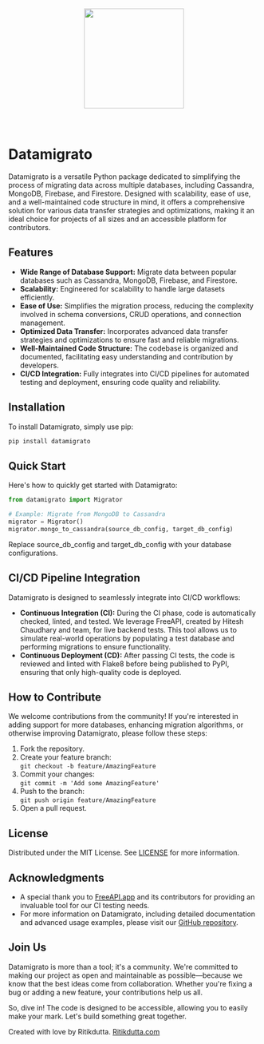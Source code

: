 <h1 align="center">
<img src="https://i.imgur.com/K0DIvfk.png" width="200">
</h1><br>

# Datamigrato

Datamigrato is a versatile Python package dedicated to simplifying the process of migrating data across multiple databases, including Cassandra, MongoDB, Firebase, and Firestore. Designed with scalability, ease of use, and a well-maintained code structure in mind, it offers a comprehensive solution for various data transfer strategies and optimizations, making it an ideal choice for projects of all sizes and an accessible platform for contributors.

## Features

- **Wide Range of Database Support:** Migrate data between popular databases such as Cassandra, MongoDB, Firebase, and Firestore.
- **Scalability:** Engineered for scalability to handle large datasets efficiently.
- **Ease of Use:** Simplifies the migration process, reducing the complexity involved in schema conversions, CRUD operations, and connection management.
- **Optimized Data Transfer:** Incorporates advanced data transfer strategies and optimizations to ensure fast and reliable migrations.
- **Well-Maintained Code Structure:** The codebase is organized and documented, facilitating easy understanding and contribution by developers.
- **CI/CD Integration:** Fully integrates into CI/CD pipelines for automated testing and deployment, ensuring code quality and reliability.

## Installation

To install Datamigrato, simply use pip:

```bash
pip install datamigrato
```

## Quick Start

Here's how to quickly get started with Datamigrato:

```python
from datamigrato import Migrator

# Example: Migrate from MongoDB to Cassandra
migrator = Migrator()
migrator.mongo_to_cassandra(source_db_config, target_db_config)
```
Replace source_db_config and target_db_config with your database configurations.

## CI/CD Pipeline Integration

Datamigrato is designed to seamlessly integrate into CI/CD workflows:

- **Continuous Integration (CI):** During the CI phase, code is automatically checked, linted, and tested. We leverage FreeAPI, created by Hitesh Chaudhary and team, for live backend tests. This tool allows us to simulate real-world operations by populating a test database and performing migrations to ensure functionality.
- **Continuous Deployment (CD):** After passing CI tests, the code is reviewed and linted with Flake8 before being published to PyPI, ensuring that only high-quality code is deployed.


## How to Contribute

We welcome contributions from the community! If you're interested in adding support for more databases, enhancing migration algorithms, or otherwise improving Datamigrato, please follow these steps:

1. Fork the repository.
2. Create your feature branch:  
   `git checkout -b feature/AmazingFeature`
3. Commit your changes:  
   `git commit -m 'Add some AmazingFeature'`
4. Push to the branch:  
   `git push origin feature/AmazingFeature`
5. Open a pull request.

## License

Distributed under the MIT License. See [LICENSE](https://github.com/RitikDutta/datamigrato?tab=License-1-ov-file#license-for-datamigrato) for more information.

## Acknowledgments

- A special thank you to [FreeAPI.app](https://freeapi.app) and its contributors for providing an invaluable tool for our CI testing needs.
- For more information on Datamigrato, including detailed documentation and advanced usage examples, please visit our [GitHub repository](https://github.com/ritikdutta/datamigrato).


## Join Us

Datamigrato is more than a tool; it's a community. We're committed to making our project as open and maintainable as possible—because we know that the best ideas come from collaboration. Whether you're fixing a bug or adding a new feature, your contributions help us all.

So, dive in! The code is designed to be accessible, allowing you to easily make your mark. Let's build something great together.

Created with love by Ritikdutta.
[Ritikdutta.com](https://ritikdutta.com)
